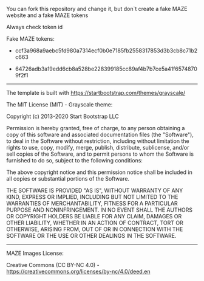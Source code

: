 You can fork this repository and change it, but don`t create a fake MAZE website and a fake MAZE tokens

Always check token id

Fake MAZE tokens:

 - ccf3a968a9aebc5fd980a7314ecf0b0e7185fb2558317853d3b3cb8c71b2c663
 
 - 64726adb3a19edd6cb8a528be228399185cc89af4b7b7ce5a41f65748709f2f1
 
 ---------------------------------------------------------------------------

The template is built with https://startbootstrap.com/themes/grayscale/

The MIT License (MIT) - Grayscale theme:

Copyright (c) 2013-2020 Start Bootstrap LLC

Permission is hereby granted, free of charge, to any person obtaining a copy
of this software and associated documentation files (the "Software"), to deal
in the Software without restriction, including without limitation the rights
to use, copy, modify, merge, publish, distribute, sublicense, and/or sell
copies of the Software, and to permit persons to whom the Software is
furnished to do so, subject to the following conditions:

The above copyright notice and this permission notice shall be included in
all copies or substantial portions of the Software.

THE SOFTWARE IS PROVIDED "AS IS", WITHOUT WARRANTY OF ANY KIND, EXPRESS OR
IMPLIED, INCLUDING BUT NOT LIMITED TO THE WARRANTIES OF MERCHANTABILITY,
FITNESS FOR A PARTICULAR PURPOSE AND NONINFRINGEMENT. IN NO EVENT SHALL THE
AUTHORS OR COPYRIGHT HOLDERS BE LIABLE FOR ANY CLAIM, DAMAGES OR OTHER
LIABILITY, WHETHER IN AN ACTION OF CONTRACT, TORT OR OTHERWISE, ARISING FROM,
OUT OF OR IN CONNECTION WITH THE SOFTWARE OR THE USE OR OTHER DEALINGS IN
THE SOFTWARE.

-------------------------------------------------------------------------------

MAZE Images License:

Creative Commons (CC BY-NC 4.0) - https://creativecommons.org/licenses/by-nc/4.0/deed.en
